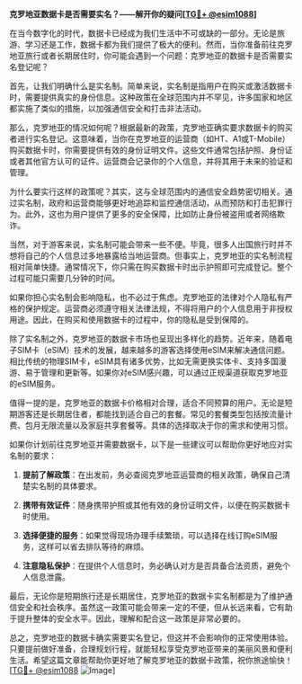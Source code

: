 **克罗地亚数据卡是否需要实名？——解开你的疑问[[TG💪+ @esim1088](https://t.me/s/esim1088)]**

在当今数字化的时代，数据卡已经成为我们生活中不可或缺的一部分。无论是旅游、学习还是工作，数据卡都为我们提供了极大的便利。然而，当你准备前往克罗地亚旅行或者长期居住时，你可能会遇到一个问题：克罗地亚的数据卡是否需要实名登记呢？

首先，让我们明确什么是实名制。简单来说，实名制是指用户在购买或激活数据卡时，需要提供真实的身份信息。这种政策在全球范围内并不罕见，许多国家和地区都实施了类似的措施，以加强通信安全和打击非法活动。

那么，克罗地亚的情况如何呢？根据最新的政策，克罗地亚确实要求数据卡的购买者进行实名登记。这意味着，当你在克罗地亚的运营商（如HT、A1或T-Mobile）购买数据卡时，你需要提供有效的身份证明文件。这些文件通常包括护照、身份证或者其他官方认可的证件。运营商会记录你的个人信息，并将其用于未来的验证和管理。

为什么要实行这样的政策呢？其实，这与全球范围内的通信安全趋势密切相关。通过实名制，政府和运营商能够更好地追踪和监控通信活动，从而预防和打击犯罪行为。此外，这也为用户提供了更多的安全保障，比如防止身份被盗用或者网络欺诈。

当然，对于游客来说，实名制可能会带来一些不便。毕竟，很多人出国旅行时并不想将自己的个人信息过多地暴露给当地运营商。但事实上，克罗地亚的实名制流程相对简单快捷。通常情况下，你只需在购买数据卡时出示护照即可完成登记。整个过程可能只需要几分钟的时间。

如果你担心实名制会影响隐私，也不必过于焦虑。克罗地亚的法律对个人隐私有严格的保护规定。运营商必须遵守相关法律法规，不得将用户的个人信息用于非授权用途。因此，在购买和使用数据卡的过程中，你的隐私是受到保障的。

除了实名制之外，克罗地亚的数据卡市场也呈现出多样化的趋势。近年来，随着电子SIM卡（eSIM）技术的发展，越来越多的游客选择使用eSIM来解决通信问题。相比传统的物理SIM卡，eSIM具有诸多优势，比如无需更换实体卡、支持多国漫游、易于管理和更新等。如果你对eSIM感兴趣，可以通过正规渠道获取克罗地亚的eSIM服务。

值得一提的是，克罗地亚的数据卡价格相对合理，适合不同预算的用户。无论是短期游客还是长期居住者，都能找到适合自己的套餐。常见的套餐类型包括按流量计费、包月无限流量以及家庭共享套餐等。具体的选择取决于你的需求和使用习惯。

如果你计划前往克罗地亚并需要数据卡，以下是一些建议可以帮助你更好地应对实名制的要求：

1. **提前了解政策**：在出发前，务必查阅克罗地亚运营商的相关政策，确保自己清楚实名制的具体要求。
   
2. **携带有效证件**：随身携带护照或其他有效的身份证明文件，以便在购买数据卡时使用。

3. **选择便捷的服务**：如果觉得现场办理手续繁琐，可以选择在线订购eSIM服务，这样可以省去排队等待的麻烦。

4. **注意隐私保护**：在提供个人信息时，务必确认对方是否具备合法资质，避免个人信息泄露。

最后，无论你是短期旅行还是长期居住，克罗地亚的数据卡实名制都是为了维护通信安全和社会秩序。虽然这一政策可能会带来一定的不便，但从长远来看，它有助于提升整体的安全水平。因此，理解和配合这一政策是非常必要的。

总之，克罗地亚的数据卡确实需要实名登记，但这并不会影响你的正常使用体验。只要提前做好准备，合理规划行程，就能轻松享受克罗地亚带来的美丽风景和便利生活。希望这篇文章能帮助你更好地了解克罗地亚的数据卡政策，祝你旅途愉快！[[TG💪+ @esim1088](https://t.me/s/esim1088) ![Image](https://i.postimg.cc/4NQfJmqS/Snipaste-2025-05-13-00-14-12.png)]